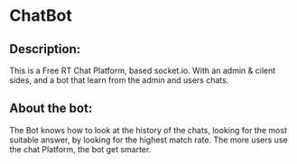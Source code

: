 
# ChatBot



## Description:

This is a Free RT Chat Platform, based socket.io.
With an admin & cilent sides, and a bot that learn from the admin and users chats.


## About the bot:

The Bot knows how to look at the history of the chats, 
looking for the most suitable answer, by looking for the highest match rate.
The more users use the chat Platform, the bot get smarter.




